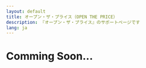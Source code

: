 ```yaml
---
layout: default
title: オープン・ザ・プライス（OPEN THE PRICE）
description: 『オープン・ザ・プライス』のサポートページです
lang: ja
---
```


# **Comming Soon...**
